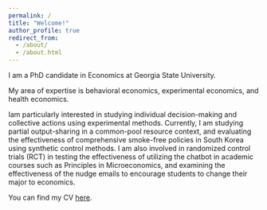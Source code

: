 ```yaml
---
permalink: /
title: "Welcome!"
author_profile: true
redirect_from: 
  - /about/
  - /about.html
---
```


I am a PhD candidate in Economics at Georgia State University.

My area of expertise is behavioral economics, experimental economics, and health economics.

Iam particularly interested in studying individual decision-making and collective actions using experimental methods. Currently, I am studying partial output-sharing in a common-pool resource context, and evaluating the effectiveness of comprehensive smoke-free policies in South Korea using synthetic control methods. I am also involved in randomized control trials (RCT) in testing the effectiveness of utilizing the chatbot in academic courses such as Principles in Microeconomics, and examining the effectiveness of the nudge emails to encourage students to change their major to economics.

You can find my CV [here]().  